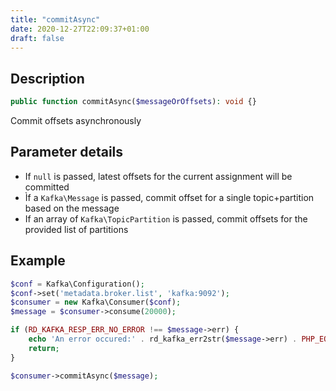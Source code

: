 ```yaml
---
title: "commitAsync"
date: 2020-12-27T22:09:37+01:00
draft: false
---
```

## Description
```php
public function commitAsync($messageOrOffsets): void {}
```
Commit offsets asynchronously
## Parameter details
- If `null` is passed, latest offsets for the current assignment will be committed
- Ìf a `Kafka\Message` is passed, commit offset for a single topic+partition based on the message
- If an array of `Kafka\TopicPartition` is passed, commit offsets for the provided list of partitions

## Example
```php
$conf = Kafka\Configuration();
$conf->set('metadata.broker.list', 'kafka:9092');
$consumer = new Kafka\Consumer($conf);
$message = $consumer->consume(20000);

if (RD_KAFKA_RESP_ERR_NO_ERROR !== $message->err) {
    echo 'An error occured:' . rd_kafka_err2str($message->err) . PHP_EOL;
    return;
}

$consumer->commitAsync($message);
```